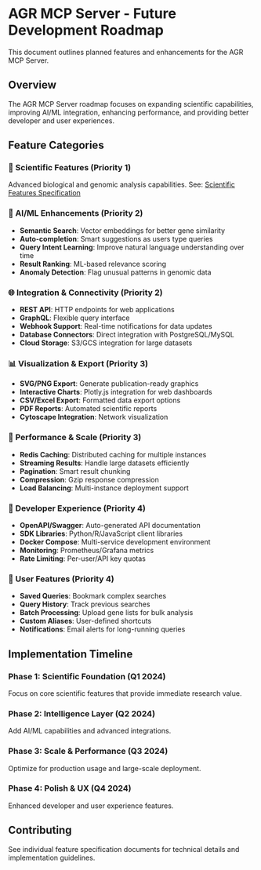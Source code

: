 # AGR MCP Server - Future Development Roadmap

This document outlines planned features and enhancements for the AGR MCP Server.

## Overview

The AGR MCP Server roadmap focuses on expanding scientific capabilities, improving AI/ML integration, enhancing performance, and providing better developer and user experiences.

## Feature Categories

### 🔬 Scientific Features (Priority 1)
Advanced biological and genomic analysis capabilities.
See: [Scientific Features Specification](./SCIENTIFIC_FEATURES.md)

### 🤖 AI/ML Enhancements (Priority 2)
- **Semantic Search**: Vector embeddings for better gene similarity
- **Auto-completion**: Smart suggestions as users type queries
- **Query Intent Learning**: Improve natural language understanding over time
- **Result Ranking**: ML-based relevance scoring
- **Anomaly Detection**: Flag unusual patterns in genomic data

### 🌐 Integration & Connectivity (Priority 2)
- **REST API**: HTTP endpoints for web applications
- **GraphQL**: Flexible query interface
- **Webhook Support**: Real-time notifications for data updates
- **Database Connectors**: Direct integration with PostgreSQL/MySQL
- **Cloud Storage**: S3/GCS integration for large datasets

### 📊 Visualization & Export (Priority 3)
- **SVG/PNG Export**: Generate publication-ready graphics
- **Interactive Charts**: Plotly.js integration for web dashboards
- **CSV/Excel Export**: Formatted data export options
- **PDF Reports**: Automated scientific reports
- **Cytoscape Integration**: Network visualization

### 🚀 Performance & Scale (Priority 3)
- **Redis Caching**: Distributed caching for multiple instances
- **Streaming Results**: Handle large datasets efficiently
- **Pagination**: Smart result chunking
- **Compression**: Gzip response compression
- **Load Balancing**: Multi-instance deployment support

### 🔧 Developer Experience (Priority 4)
- **OpenAPI/Swagger**: Auto-generated API documentation
- **SDK Libraries**: Python/R/JavaScript client libraries
- **Docker Compose**: Multi-service development environment
- **Monitoring**: Prometheus/Grafana metrics
- **Rate Limiting**: Per-user/API key quotas

### 🌟 User Features (Priority 4)
- **Saved Queries**: Bookmark complex searches
- **Query History**: Track previous searches
- **Batch Processing**: Upload gene lists for bulk analysis
- **Custom Aliases**: User-defined shortcuts
- **Notifications**: Email alerts for long-running queries

## Implementation Timeline

### Phase 1: Scientific Foundation (Q1 2024)
Focus on core scientific features that provide immediate research value.

### Phase 2: Intelligence Layer (Q2 2024)
Add AI/ML capabilities and advanced integrations.

### Phase 3: Scale & Performance (Q3 2024)
Optimize for production usage and large-scale deployment.

### Phase 4: Polish & UX (Q4 2024)
Enhanced developer and user experience features.

## Contributing

See individual feature specification documents for technical details and implementation guidelines.